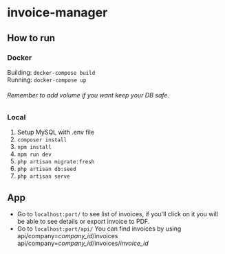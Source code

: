 # invoice-manager
## How to run

### Docker
Building: `docker-compose build`  
Running: `docker-compose up`

###### Remember to add volume if you want keep your DB safe. 

### Local
1. Setup MySQL with .env file
2. `composer install`
3. `npm install`
4. `npm run dev`
5. `php artisan migrate:fresh`
6. `php artisan db:seed`
7. `php artisan serve`

## App

* Go to `localhost:port/` to see list of invoices, 
if you'll click on it you will be able to see details or export invoice to PDF.
* Go to `localhost:port/api/` 
You can find invoices by using  
api/company=_company_id_/invoices  
api/company=_company_id_/invoices/_invoice_id_
